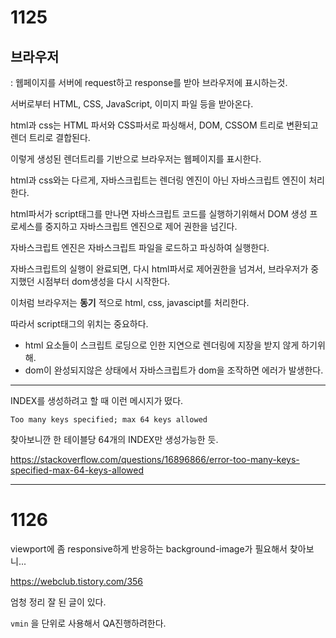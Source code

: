 # 1125



## 브라우저

: 웹페이지를 서버에 request하고 response를 받아 브라우저에 표시하는것.

서버로부터 HTML, CSS, JavaScript, 이미지 파일 등을 받아온다.

html과 css는 HTML 파서와 CSS파서로 파싱해서, DOM, CSSOM 트리로 변환되고 렌더 트리로 결합된다.

이렇게 생성된 렌더트리를 기반으로 브라우저는 웹페이지를 표시한다.



html과 css와는 다르게, 자바스크립트는 렌더링 엔진이 아닌 자바스크립트 엔진이 처리한다.

html파서가 script태그를 만나면 자바스크립트 코드를 실행하기위해서 DOM 생성 프로세스를 중지하고 자바스크립트 엔진으로 제어 권한을 넘긴다.

자바스크립트 엔진은 자바스크립트 파일을 로드하고 파싱하여 실행한다.

자바스크립트의 실행이 완료되면, 다시 html파서로 제어권한을 넘겨서, 브라우저가 중지했던 시점부터 dom생성을 다시 시작한다.

이처럼 브라우저는 **동기** 적으로 html, css, javascipt를 처리한다.

따라서 script태그의 위치는 중요하다.

- html 요소들이 스크립트 로딩으로 인한 지연으로 렌더링에 지장을 받지 않게 하기위해.
- dom이 완성되지않은 상태에서 자바스크립트가 dom을 조작하면 에러가 발생한다.



---

INDEX를 생성하려고 할 때 이런 메시지가 떴다.

```
Too many keys specified; max 64 keys allowed
```

찾아보니깐 한 테이블당 64개의 INDEX만 생성가능한 듯.

https://stackoverflow.com/questions/16896866/error-too-many-keys-specified-max-64-keys-allowed



---

# 1126

viewport에 좀 responsive하게 반응하는 background-image가 필요해서 찾아보니...

https://webclub.tistory.com/356

엄청 정리 잘 된 글이 있다.

`vmin` 을 단위로 사용해서 QA진행하려한다.